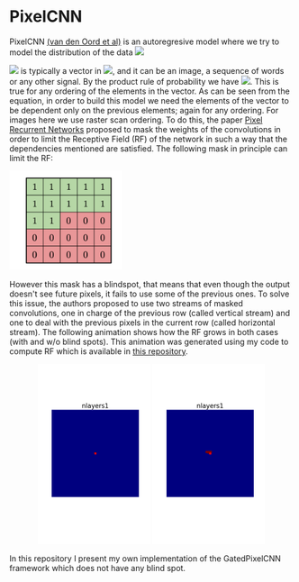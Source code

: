 # PixelCNN

PixelCNN [(van den Oord et al)](https://arxiv.org/pdf/1606.05328.pdf) is an autoregresive model where we try to model the distribution of the data  ![](https://latex.codecogs.com/svg.latex?p(\textbf&space;x)) 


![](https://latex.codecogs.com/svg.latex?\textbf&space;x)  is typically a vector in ![](https://latex.codecogs.com/svg.latex?\textbf&space;R^n), and it can be an image, a sequence of words or any other signal.
By the product rule of probability we have ![](https://latex.codecogs.com/svg.latex?p(\textbf&space;x)=p(x_1)p(x_2|x_1)\dots&space;p(x_n|x_{n-1}\dots&space;x_2,x_1)).
This is true for any ordering of the elements in the vector. 
As can be seen from the equation, in order to build this model we need the elements of the vector to be dependent only on the previous elements; again for any ordering. For images here we use raster scan ordering. To do this, the paper [Pixel Recurrent Networks](https://arxiv.org/pdf/1601.06759.pdf) proposed to mask the weights of the convolutions in order to limit the Receptive Field (RF) of the network in such a way that the dependencies mentioned are satisfied. The following mask in principle can limit the RF:

<img src="mask.png" alt="drawing" width="200"/>

However this mask has a blindspot, that means that even though the output doesn't see future pixels, it fails to use some of the previous ones.
To solve this issue, the authors proposed to use two streams of masked convolutions, one in charge of the previous row (called vertical stream) and one to deal with the previous pixels in the current row (called horizontal stream). The following animation shows how the RF grows in both cases (with and w/o blind spots). This animation was generated using my code to compute RF which is available in [this repository](https://github.com/rogertrullo/Receptive-Field-in-Pytorch).
<div style="text-align:center"><img src="blind_spot.gif" alt="drawing" width="200"/>  <img src="noblind_spot.gif" alt="drawing" width="200"/></div>


In this repository I present my own implementation of the GatedPixelCNN framework which does not have any blind spot.
